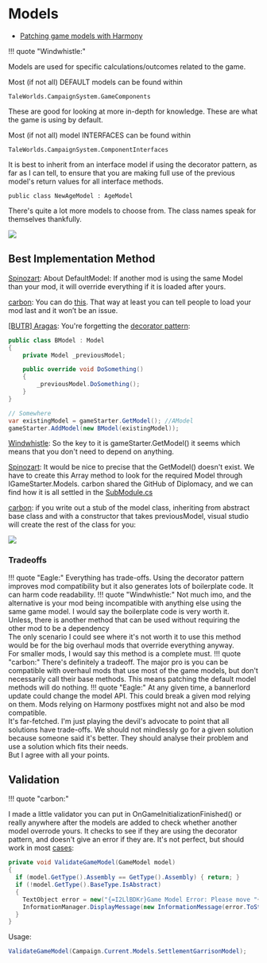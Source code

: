 # Models

* [Patching game models with Harmony](/modding/harmony/#patching-game-models)

!!! quote "Windwhistle:"

Models are used for specific calculations/outcomes related to the game.

Most (if not all) DEFAULT models can be found within

    TaleWorlds.CampaignSystem.GameComponents

These are good for looking at more in-depth for knowledge. These are what the game is using by default.

Most (if not all) model INTERFACES can be found within

    TaleWorlds.CampaignSystem.ComponentInterfaces

It is best to inherit from an interface model if using the decorator pattern, as far as I can tell, to ensure that you are making full use of the previous model's return values for all interface methods.

    public class NewAgeModel : AgeModel

There's quite a lot more models to choose from. The class names speak for themselves thankfully.

![](/pics/2402182140.png)




## Best Implementation Method

[Spinozart](https://discord.com/channels/411286129317249035/677511186295685150/1208527753603981322): About DefaultModel: If another mod is using the same Model than your mod, it will override everything if it is loaded after yours. 

[carbon](https://discord.com/channels/411286129317249035/677511186295685150/1208571938658582570): You can do [this](https://gist.github.com/carbon198/e198ffcf1021c7ad1226ffb850ebccb5). That way at least you can tell people to load your mod last and it won’t be an issue.

[[BUTR] Aragas](https://discord.com/channels/411286129317249035/677511186295685150/1050115613621755995): You're forgetting the [decorator pattern](https://www.dofactory.com/net/decorator-design-pattern):

``` cs
public class BModel : Model
{
    private Model _previousModel;

    public override void DoSomething()
    {
        _previousModel.DoSomething();
    }
}

// Somewhere
var existingModel = gameStarter.GetModel(); //AModel
gameStarter.AddModel(new BModel(existingModel));
```

[Windwhistle](https://discord.com/channels/411286129317249035/677511186295685150/1208679299729858581): So the key to it is gameStarter.GetModel() it seems which means that you don't need to depend on anything.

[Spinozart](https://discord.com/channels/411286129317249035/677511186295685150/1208732219380736051): It would be nice to precise that the GetModel() doesn't exist. We have to create this Array method to look for the required Model through IGameStarter.Models. carbon shared the GitHub of Diplomacy, and we can find how it is all settled in the [SubModule.cs](https://github.com/DiplomacyTeam/Bannerlord.Diplomacy/blob/main/src/Bannerlord.Diplomacy/SubModule.cs)

[carbon](https://discord.com/channels/411286129317249035/677511186295685150/1208733697793331240): if you write out a stub of the model class, inheriting from abstract base class and with a constructor that takes previousModel, visual studio will create the rest of the class for you:

![](/pics/2402181333.png)


### Tradeoffs

!!! quote "Eagle:"
    Everything has trade-offs. Using the decorator pattern improves mod compatibility but it also generates lots of boilerplate code. It can harm code readability.
!!! quote "Windwhistle:"
    Not much imo, and the alternative is your mod being incompatible with anything else using the same game model. I would say the boilerplate code is very worth it.<br>
    Unless, there is another method that can be used without requiring the other mod to be a dependency<br>
    The only scenario I could see where it's not worth it to use this method would be for the big overhaul mods that override everything anyway.<br>
    For smaller mods, I would say this method is a complete must.
!!! quote "carbon:"
    There's definitely a tradeoff. The major pro is you can be compatible with overhaul mods that use most of the game models, but don't necessarily call their base methods. This means patching the default model methods will do nothing.
!!! quote "Eagle:"
    At any given time, a bannerlord update could change the model API. This could break a given mod relying on them. Mods relying on Harmony postfixes might not and also be mod compatible.<br>
    It's far-fetched. I'm just playing the devil's advocate to point that all solutions have trade-offs. We should not mindlessly go for a given solution because someone said it's better. They should analyse their problem and use a solution which fits their needs.<br>
    But I agree with all your points.


## Validation

!!! quote "carbon:"

I made a little validator you can put in OnGameInitializationFinished() or really anywhere after the models are added to check whether another model overrode yours. It checks to see if they are using the decorator pattern, and doesn't give an error if they are. It's not perfect, but should work in most [cases](https://gist.github.com/carbon198/d15c8299c389ac6c0f9fd241e7216652):

``` cs
private void ValidateGameModel(GameModel model)
{
  if (model.GetType().Assembly == GetType().Assembly) { return; }
  if (!model.GetType().BaseType.IsAbstract)
  {
    TextObject error = new("{=I2LlBDKr}Game Model Error: Please move "+GetType().Assembly.GetName().Name+" below "+model.GetType().Assembly.GetName().Name+ " in your load order to ensure mod compatibility");
    InformationManager.DisplayMessage(new InformationMessage(error.ToString(),Colors.Red));
  }
}
```

Usage:

``` cs
ValidateGameModel(Campaign.Current.Models.SettlementGarrisonModel);
```
